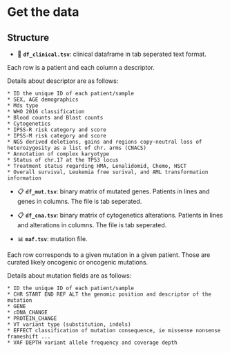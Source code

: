 # Get the data


## Structure

* :page_with_curl: **`df_clinical.tsv`**: clinical dataframe in tab seperated text format.

Each row is a patient and each column a descriptor.

Details about descriptor are as follows:

	* ID the unique ID of each patient/sample
	* SEX, AGE demographics
	* Mds type
	* WHO 2016 classification
	* Blood counts and Blast counts
	* Cytogenetics
	* IPSS-R risk category and score
	* IPSS-M risk category and score
	* NGS derived deletions, gains and regions copy-neutral loss of heterozygosity as a list of chr. arms (CNACS)
	* Annotation of complex karyotype
	* Status of chr.17 at the TP53 locus
	* Treatment status regarding HMA, Lenalidomid, Chemo, HSCT
	* Overall survival, Leukemia free surival, and AML transformation information


* :clipboard: **`df_mut.tsv`**: binary matrix of mutated genes. Patients in lines and genes in columns. The file is tab seperated.


* :clipboard: **`df_cna.tsv`**: binary matrix of cytogenetics alterations. Patients in lines and alterations in columns. The file is tab seperated.


* :bar_chart: **`maf.tsv`**: mutation file.

Each row corresponds to a given mutation in a given patient. Those are curated likely oncogenic or oncogenic mutations.

Details about mutation fields  are as follows:

	* ID the unique ID of each patient/sample
	* CHR START END REF ALT the genomic position and descriptor of the mutation
	* GENE 
	* cDNA_CHANGE
	* PROTEIN_CHANGE 
	* VT variant type (substitution, indels)
	* EFFECT classification of mutation consequence, ie missense nonsense frameshift ...
	* VAF DEPTH variant allele frequency and coverage depth
